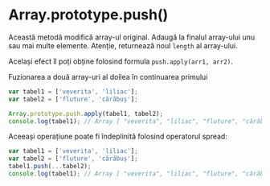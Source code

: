 # Array.prototype.push()

Această metodă modifică array-ul original. Adaugă la finalul array-ului unu sau mai multe elemente. Atenție, returnează noul `length` al array-ului.

Același efect îl poți obține folosind formula `push.apply(arr1, arr2)`.

Fuzionarea a două array-uri al doilea în continuarea primului

```javascript
var tabel1 = ['veverita', 'liliac'];
var tabel2 = ['fluture', 'cărăbuș'];

Array.prototype.push.apply(tabel1, tabel2);
console.log(tabel1); // Array [ "veverita", "liliac", "fluture", "cărăbuș" ]
```

Aceeași operațiune poate fi îndeplinită folosind operatorul spread:

```javascript
var tabel1 = ['veverita', 'liliac'];
var tabel2 = ['fluture', 'cărăbuș'];
tabel1.push(...tabel2);
console.log(tabel1); // Array [ "veverita", "liliac", "fluture", "cărăbuș" ]
```
